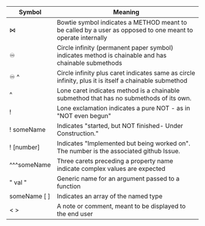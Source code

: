 | Symbol       | Meaning                                                                                                     |
| ------------ | ----------------------------------------------------------------------------------------------------------- |
| ⋈            | Bowtie symbol indicates a METHOD meant to be called by a user as opposed to one meant to operate internally |
| ♾            | Circle infinity (permanent paper symbol) indicates method is chainable and has chainable submethods         |
| ♾ ^          | Circle infinity plus caret indicates same as circle infinity, plus it is itself a chainable submethod       |
| ^            | Lone caret indicates method is a chainable submethod that has no submethods of its own.                     |
| !            | Lone exclamation indicates a pure NOT - as in "NOT even begun"                                              |
| ! someName   | Indicates "started, but NOT finished- Under Construction."                                                  |
| ! [number]   | Indicates "Implemented but being worked on". The number is the associated github Issue.                     |
| ^^^someName  | Three carets preceding a property name indicate complex values are expected                                 |
| " val "      | Generic name for an argument passed to a function                                                           |
| someName [ ] | Indicates an array of the named type                                                                        |
| < >          | A note or comment, meant to be displayed to the end user                                                    |
